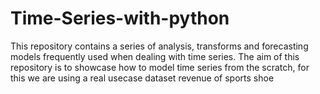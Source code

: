 # Time-Series-with-python
This repository contains a series of analysis, transforms and forecasting models frequently used when dealing with time series. The aim of this repository is to showcase how to model time series from the scratch, for this we are using a real usecase dataset revenue of sports shoe
